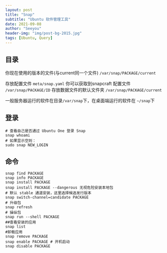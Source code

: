 ```yaml
---
layout: post
title: "Snap"
subtitle: "Ubuntu 软件管理工具"
date: 2021-09-08
author: "Seeyou"
header-img: "img/post-bg-2015.jpg"
tags: [Ubuntu, Query]
---
```

## 目录

你现在使用的版本的文件(与current同一个文件) `/var/snap/PACKAGE/current`

存放配置文件 `meta/snap.yaml` 你可以获取到snapcraft 配置文件 `/var/snap/PACKAGE/ID`
存放数据文件的默认文件夹 `/var/snap/PACKAGE/current`

一般服务器运行的软件在目录`/var/snap`下，在桌面端运行的软件在 `~/snap`下

## 登录

```shell
# 查看自己是否通过 Ubuntu One 登录 Snap
snap whoami
# 如果显示空则：
sudo snap NEW_LOGIN
```

## 命令

```shell
snap find PACKAGE
snap info PACKAGE
snap install PACKAGE
snap install PACKAGE --dangerous 无视危险安装本地包
# 默认 stable 通道安装，这里选择候选发行版本
snap switch-channel=candidate PACKAGE
# 升级包
snap refresh
# 操纵包
snap run --shell PACKAGE
##查看安装的应用
snap list
#卸载应用
snap remove PACKAGE
snap enable PACKAGE # 开机启动
snap disable PACKAGE
```